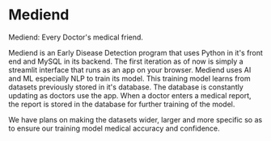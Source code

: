 # Mediend
Mediend: Every Doctor's medical friend.

Mediend is an Early Disease Detection program that uses Python in it's front end and MySQL in its backend. The first iteration as of now is simply a streamlit interface that runs as an app on your browser.
Mediend uses AI and ML especially NLP to train its model. This training model learns from datasets previously stored in it's database. The database is constantly updating as doctors use the app. When a doctor enters a medical report, the report is stored in the database for further training of the model.

We have plans on making the datasets wider, larger and more specific so as to ensure our training model medical accuracy and confidence. 
